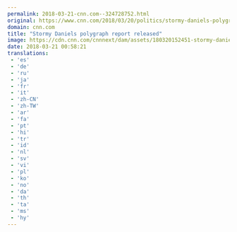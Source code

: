 ```yaml
---
permalink: 2018-03-21-cnn.com--324728752.html
original: https://www.cnn.com/2018/03/20/politics/stormy-daniels-polygraph-donald-trump/index.html
domain: cnn.com
title: "Stormy Daniels polygraph report released"
image: https://cdn.cnn.com/cnnnext/dam/assets/180320152451-stormy-daniels-2011-polygraph-super-tease.jpg
date: 2018-03-21 00:58:21
translations: 
 - 'es'
 - 'de'
 - 'ru'
 - 'ja'
 - 'fr'
 - 'it'
 - 'zh-CN'
 - 'zh-TW'
 - 'ar'
 - 'fa'
 - 'pt'
 - 'hi'
 - 'tr'
 - 'id'
 - 'nl'
 - 'sv'
 - 'vi'
 - 'pl'
 - 'ko'
 - 'no'
 - 'da'
 - 'th'
 - 'ta'
 - 'ms'
 - 'hy'
---
```


